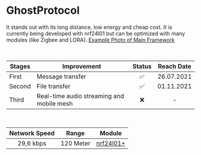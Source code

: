 # GhostProtocol

It stands out with its long distance, low energy and cheap cost. It is currently being developed with nrf24l01 but can be optimized with many modules (like Zigbee and LORA). [Example Photo of Main Framework](https://raw.githubusercontent.com/x3beche/GhostProtocol/main/Documents/gp.png)

<p>&nbsp;</p>

<div align="center">  

| Stages      | Improvement                               | Status | Reach Date |
| ----------- | ----------------------------------------- | :----: | :--------: | 
| First       | Message transfer                          |✅      | 26.07.2021 |
| Second      | File transfer                             |✅      | 01.11.2021 |
| Third       | Real-time audio streaming and mobile mesh |❌      |      -     |

<br>
  
| Network Speed | Range       | Module    |
| :-----------: | ----------- | --------- |
| 29,6 kbps     | 120 Meter   | [nrf24l01+](https://www.nordicsemi.com/Products/nRF24-series) |

</div>
